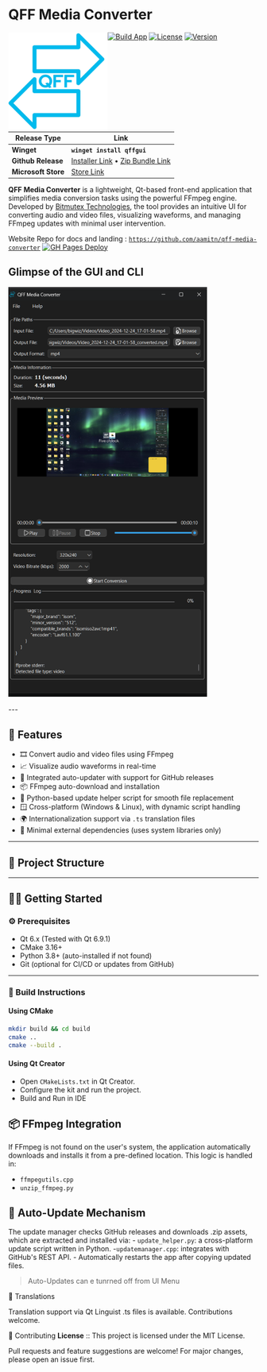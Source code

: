 # QFF Media Converter

<img src=".\icon\6.png" alt="QFF Logo" width="200" align="left"/>

[![Build App](https://github.com/aamitn/qff-media-converter/actions/workflows/cmake.yml/badge.svg)](https://github.com/aamitn/qff-media-converter/actions/workflows/cmake.yml)
[![License](https://img.shields.io/github/license/aamitn/qff-media-converter)](./LICENSE)
[![Version](https://img.shields.io/github/v/release/aamitn/qff-media-converter)](https://github.com/aamitn/Winhider/releases/)


| **Release Type**    | **Link**                                                                                                                                                                                            |
|---------------------|-----------------------------------------------------------------------------------------------------------------------------------------------------------------------------------------------------|
| **Winget**          | **`winget install qffgui`**                                                                                                                                                                       |
| **Github Release**  | [Installer Link](https://github.com/aamitn/winhider/releases/download/v0.8.15/WinhiderInstaller.exe) • [Zip Bundle Link](https://github.com/aamitn/winhider/releases/download/v0.8.15/Winhider.zip) |
| **Microsoft Store** | [Store Link](https://www.xbox.com/en-IN/auth/msa?action=logIn&returnUrl=%2Fen-IN%2Fgames%2Fstore%2Fdoom-the-dark-ages%2F9ph9x0760b0t&prompt=none)                                                   |



**QFF Media Converter** is a lightweight, Qt-based front-end application that simplifies media conversion tasks using the powerful FFmpeg engine. Developed by [Bitmutex Technologies](https://www.bitmutex.com), the tool provides an intuitive UI for converting audio and video files, visualizing waveforms, and managing FFmpeg updates with minimal user intervention.

Website Repo for docs and landing : [`https://github.com/aamitn/qff-media-converter`](https://github.com/aamitn/qff-media-converter)
[![GH Pages Deploy](https://github.com/aamitn/winhider-website/actions/workflows/astro.yml/badge.svg)](https://github.com/aamitn/winhider-website/actions/workflows/astro.yml)


## Glimpse of the GUI and CLI
<p float="left">
  <img src="./icon/ss.png" width="400" alt="Winhider GUI" />
</p>
---

## 🚀 Features

- 🎞️ Convert audio and video files using FFmpeg
- 📈 Visualize audio waveforms in real-time
- 🔄 Integrated auto-updater with support for GitHub releases
- 📦 FFmpeg auto-download and installation
- 🐍 Python-based update helper script for smooth file replacement
- 🪟 Cross-platform (Windows & Linux), with dynamic script handling
- 🌍 Internationalization support via `.ts` translation files
- 🧰 Minimal external dependencies (uses system libraries only)

---

## 🧩 Project Structure


---

## 🧑‍💻 Getting Started

### ⚙️ Prerequisites

- Qt 6.x (Tested with Qt 6.9.1)
- CMake 3.16+
- Python 3.8+ (auto-installed if not found)
- Git (optional for CI/CD or updates from GitHub)

---

### 🔨 Build Instructions

#### Using CMake

```bash
mkdir build && cd build
cmake ..
cmake --build .
```

#### Using Qt Creator

- Open `CMakeLists.txt` in Qt Creator.
- Configure the kit and run the project.
- Build and Run in IDE


## 📦  FFmpeg Integration

If FFmpeg is not found on the user's system, the application automatically downloads and installs it from a pre-defined location. This logic is handled in:
- `ffmpegutils.cpp`
- `unzip_ffmpeg.py`

##  🔄 Auto-Update Mechanism

The update manager checks GitHub releases and downloads .zip assets, which are extracted and installed via:
    - `update_helper.py`: a cross-platform update script written in Python.
    -`updatemanager.cpp`: integrates with GitHub's REST API.
    - Automatically restarts the app after copying updated files.
>Auto-Updates can e tunrned off from UI Menu

💬 Translations

Translation support via Qt Linguist .ts files is available. Contributions welcome.


🤝 Contributing
**License** :: This project is licensed under the MIT License.

Pull requests and feature suggestions are welcome! For major changes, please open an issue first.